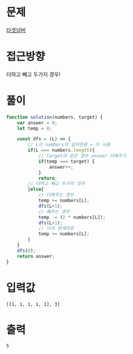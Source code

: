 # 문제
[타겟넘버](https://programmers.co.kr/learn/courses/30/lessons/43165)

# 접근방향
더하고 빼고 두가지 경우!

# 풀이
```js
function solution(numbers, target) {
    var answer = 0;
    let temp = 0;

    const dfs = (L) => {
        // L이 numbers의 길이만큼 = 다 사용
        if(L === numbers.length){
            // target과 같은 경우 answer 더해주기
            if(temp === target) {
                answer++;
            }
            return;
        // 더하고 빼고 두가지 경우
        }else{
            // 더해주는 경우
            temp += numbers[L];
            dfs(L+1);
            // 빼주는 경우
            temp -= (2 * numbers[L]);
            dfs(L+1);
            // 다시 원래대로
            temp += numbers[L];
        }
    }
    dfs(0);
    return answer;
}
```

# 입력값
```
[[1, 1, 1, 1, 1], 3]
```
# 출력
```
5
```